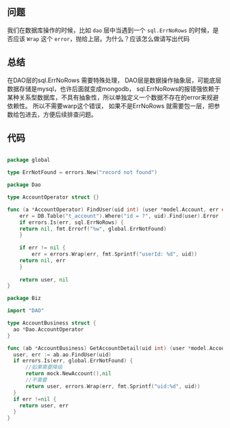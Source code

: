 ## 问题
我们在数据库操作的时候，比如 `dao` 层中当遇到一个 `sql.ErrNoRows` 的时候，是否应该 `Wrap` 这个 `error`，抛给上层。为什么？应该怎么做请写出代码

## 总结
在DAO层的sql.ErrNoRows 需要特殊处理， DAO层是数据操作抽象层，可能底层数据存储是mysql，也许后面就变成mongodb，
sql.ErrNoRows的报错强依赖于某种关系型数据库，不具有抽象性，所以单独定义一个数据不存在的error来规避依赖性。
所以不需要warp这个错误， 如果不是ErrNoRows 就需要包一层，把参数给包进去，方便后续排查问题。



## 代码
```go

package global

type ErrNotFound = errors.New("record not found")

package Dao

type AccountOperator struct {}

func (a *AccountOperator) FindUser(uid int) (user *model.Account, err error) {
	err = DB.Table("t_account").Where("id = ?", uid).Find(user).Error
	if errors.Is(err, sql.ErrNoRows) {
    return nil, fmt.Errorf("%w", global.ErrNotFound)
	}
  
	if err != nil {
		err = errors.Wrap(err, fmt.Sprintf("userId: %d", uid))
    return nil, err
	}
  
	return user, nil
}

package Biz

import "DAO"

type AccountBusiness struct {
  ao *Dao.AccountOperator
}

func (ab *AccountBusiness) GetAccountDetail(uid int) (user *model.Account,err error) {
  user, err := ab.ao.FindUser(uid)
  if errors.Is(err, global.ErrNotFound) { 
      //如果需要降级
      return mock.NewAccount(),nil 
      //不需要
      return user, errors.Wrap(err, fmt.Sprintf("uid:%d", uid))
  }
  if err !=nil {
    return user, err
  }
}


